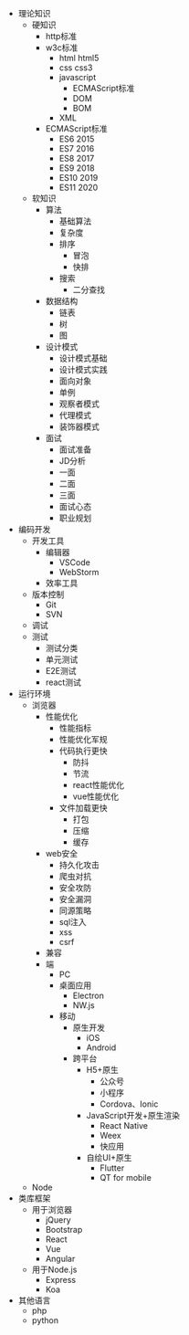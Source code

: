 + 理论知识
    + 硬知识
        + http标准
        + w3c标准
            + html html5
            + css css3
            + javascript
                + ECMAScript标准
                + DOM
                + BOM
            + XML
        + ECMAScript标准
            + ES6 2015
            + ES7 2016
            + ES8 2017
            + ES9 2018
            + ES10 2019
            + ES11 2020
    + 软知识
        + 算法
            + 基础算法
            + 复杂度
            + 排序
                + 冒泡
                + 快排
            + 搜索
                + 二分查找
         + 数据结构
            + 链表
            + 树
            + 图
        + 设计模式
            + 设计模式基础
            + 设计模式实践
            + 面向对象
            + 单例
            + 观察者模式
            + 代理模式
            + 装饰器模式
        + 面试
            + 面试准备
            + JD分析
            + 一面
            + 二面
            + 三面
            + 面试心态
            + 职业规划
+ 编码开发
    + 开发工具
        + 编辑器
            + VSCode
            + WebStorm
        + 效率工具
    + 版本控制
        + Git
        + SVN
    + 调试
    + 测试
        + 测试分类
        + 单元测试
        + E2E测试
        + react测试
+ 运行环境
    + 浏览器
        + 性能优化
            + 性能指标
            + 性能优化军规
            + 代码执行更快
                + 防抖
                + 节流
                + react性能优化
                + vue性能优化
            + 文件加载更快
                + 打包
                + 压缩
                + 缓存
        + web安全
            + 持久化攻击
            + 爬虫对抗
            + 安全攻防
            + 安全漏洞
            + 同源策略
            + sql注入
            + xss
            + csrf
        + 兼容
        + 端
            + PC
            + 桌面应用
                + Electron
                + NW.js
            + 移动
                + 原生开发
                    + iOS
                    + Android
                + 跨平台
                    + H5+原生
                        + 公众号
                        + 小程序
                        + Cordova、Ionic
                    + JavaScript开发+原生渲染
                        + React Native
                        + Weex
                        + 快应用
                    + 自绘UI+原生
                        + Flutter
                        + QT for mobile
    + Node
+ 类库框架
    + 用于浏览器
        + jQuery
        + Bootstrap
        + React
        + Vue
        + Angular
    + 用于Node.js
        + Express
        + Koa
+ 其他语言
    + php
    + python